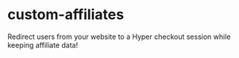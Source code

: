 # custom-affiliates
 Redirect users from your website to a Hyper checkout session while keeping affiliate data!
